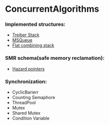 # ConcurrentAlgorithms

### Implemented structures:
* [Treiber Stack](https://books.google.ru/books/about/Systems_Programming_Coping_with_Parallel.html)
* [MSQueue](https://www.cs.rochester.edu/~scott/papers/1996_PODC_queues.pdf?)
* [Flat combining stack]()
  
### SMR schema(safe memory reclamation):
* [Hazard pointers](http://erdani.org/publications/cuj-2004-12.pdf)

### Synchronization:
* CyclicBarierr
* Counting Semaphore
* ThreadPool
* Mutex
* Shared Mutex
* Condition Variable



